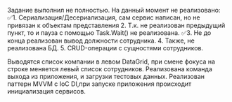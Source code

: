 Задание выполнил не полностью. На данный момент не реализовано:
✅1. Сериализация/Десериализация, сам сервис написан, но не привязан к объектам представления
2. Т.к. не реализован предыдущий пункт, то и пауза с помощью Task.Wait() не реализована.
✅3. Не до конца реализован вывод должности сотрудника.
4. Также, не реализована БД.
5. CRUD-операции с сущностями сотрудников. 

Выводятся список компании в левом DataGrid, при смене фокуса на строке меняется левый список сотрудников.
Реализована команда выхода из приложения, и загрузки тестовых данных.
Реализован паттерн MVVM с IoC DI,при запуске приложения происходит инициализация сервисов.
